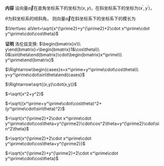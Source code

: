 **内容**
设向量$\vec a$在直角坐标系下的坐标为$(x,y)$，在斜坐标系下的坐标为$(x^\prime,y^\prime)$，

$\theta$为斜坐标系的倾斜角， 则向量$\vec a$在斜坐标系下的坐标系下的模长为

$\Vert\vec a\Vert=\sqrt{x^{\prime2}+y^{\prime2}+2\cdot x^\prime\cdot y^\prime\cdot\cos\theta}$

**证明**
洛伦兹变换: $\begin{bmatrix}x\\\ y\end{bmatrix}=\begin{bmatrix}1&\cos\theta\\\ 0&\sin\theta\end{bmatrix}\cdot\begin{bmatrix}x^\prime\\\ y^\prime\end{bmatrix}$

$\Rightarrow\begin{cases}x=x^\prime+y^\prime\cdot\cos\theta\\\ y=y^\prime\cdot\sin\theta\end{cases}$

$\Rightarrow\sqrt{(x,y)\cdot(x,y)}$

$=\sqrt{x^2+y^2}$

$=\sqrt{(x^\prime+y^\prime\cdot\cos\theta)^2+(y^\prime\cdot\sin\theta)^2}$

$=\sqrt{x^{\prime2}+2\cdot x^\prime\cdot y^\prime\cdot\cos\theta+y^{\prime2}\cdot\cos^2\theta+y^{\prime2}\cdot\sin^2\theta}$

$=\sqrt{x^{\prime2}+2\cdot x^\prime\cdot y^\prime\cdot\cos\theta+y^{\prime2}}$

$=\sqrt{x^{\prime2}+y^{\prime2}+2\cdot x^\prime\cdot y^\prime\cdot\cos\theta}$

